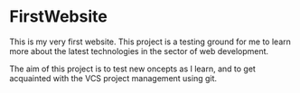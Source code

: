 # FirstWebsite

This is my very first website. This project is a testing ground for me to learn more about the latest technologies in the
sector of web development.

The aim of this project is to test new oncepts as I learn, and to get acquainted with the VCS project management using git.

